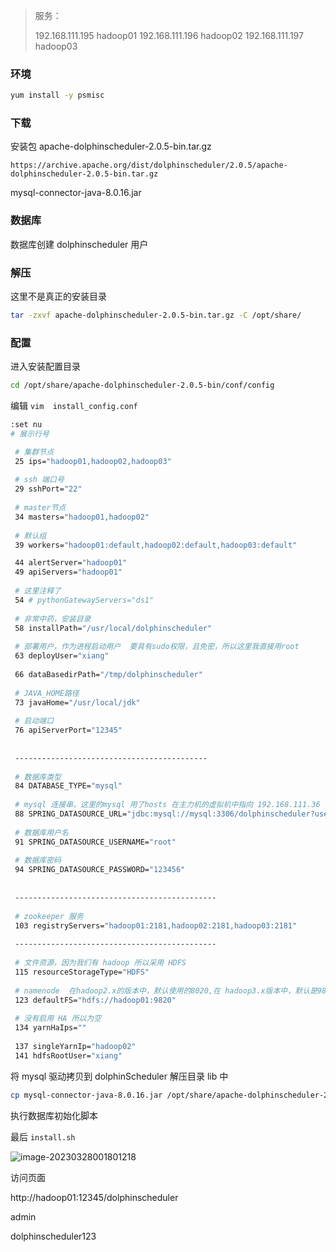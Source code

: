 

> 服务：
>
>  192.168.111.195 		hadoop01
> 		192.168.111.196 		hadoop02
> 		192.168.111.197 		hadoop03



### 环境

```sh
yum install -y psmisc
```





### 下载

安装包 apache-dolphinscheduler-2.0.5-bin.tar.gz

```
https://archive.apache.org/dist/dolphinscheduler/2.0.5/apache-dolphinscheduler-2.0.5-bin.tar.gz
```

mysql-connector-java-8.0.16.jar





### 数据库

数据库创建 dolphinscheduler 用户

  



### 解压

这里不是真正的安装目录

```sh
tar -zxvf apache-dolphinscheduler-2.0.5-bin.tar.gz -C /opt/share/
```



### 配置

进入安装配置目录

```sh
cd /opt/share/apache-dolphinscheduler-2.0.5-bin/conf/config
```

编辑 `vim  install_config.conf`

```sh
:set nu
# 展示行号
```





```sh
 # 集群节点
 25 ips="hadoop01,hadoop02,hadoop03"
 
 # ssh 端口号
 29 sshPort="22"
 
 # master节点
 34 masters="hadoop01,hadoop02"
 
 # 默认组
 39 workers="hadoop01:default,hadoop02:default,hadoop03:default"

 44 alertServer="hadoop01"
 49 apiServers="hadoop01"
 
 # 这里注释了
 54 # pythonGatewayServers="ds1"
 
 # 非常中药，安装目录
 58 installPath="/usr/local/dolphinscheduler"
 
 # 部署用户，作为进程启动用户  要具有sudo权限，且免密，所以这里我直接用root
 63 deployUser="xiang"
 
 66 dataBasedirPath="/tmp/dolphinscheduler"
  
 # JAVA_HOME路径
 73 javaHome="/usr/local/jdk"
 
 # 启动端口
 76 apiServerPort="12345"
 
 
 -------------------------------------------
 
 # 数据库类型
 84 DATABASE_TYPE="mysql"
 
 # mysql 连接串，这里的mysql 用了hosts 在主力机的虚拟机中指向 192.168.111.36
 88 SPRING_DATASOURCE_URL="jdbc:mysql://mysql:3306/dolphinscheduler?useUnicode=true&characterEncoding=UTF-8"
 
 # 数据库用户名
 91 SPRING_DATASOURCE_USERNAME="root"
 
 # 数据库密码
 94 SPRING_DATASOURCE_PASSWORD="123456"
 
 
 ---------------------------------------------
 
 # zookeeper 服务
 103 registryServers="hadoop01:2181,hadoop02:2181,hadoop03:2181"
 
 ---------------------------------------------
 
 # 文件资源，因为我们有 hadoop 所以采用 HDFS
 115 resourceStorageType="HDFS"
 
 # namenode  在hadoop2.x的版本中，默认使用的8020,在 hadoop3.x版本中，默认是9820
 123 defaultFS="hdfs://hadoop01:9820"
 
 # 没有启用 HA 所以为空
 134 yarnHaIps=""
 
 137 singleYarnIp="hadoop02"
 141 hdfsRootUser="xiang"
```



将 mysql 驱动拷贝到 dolphinScheduler 解压目录 lib 中

```sh
cp mysql-connector-java-8.0.16.jar /opt/share/apache-dolphinscheduler-2.0.5-bin/lib/
```

执行数据库初始化脚本



最后  `install.sh`

![image-20230328001801218](image-20230328001801218.png)





访问页面

http://hadoop01:12345/dolphinscheduler

admin

dolphinscheduler123

